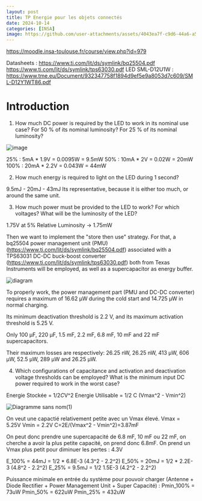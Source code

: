 ```yaml
---
layout: post
title: TP Energie pour les objets connectés
date: 2024-10-14
categories: [INSA]
image: https://github.com/user-attachments/assets/4043ea7f-c9d6-44a6-a51d-b2def3094f30
---
```


https://moodle.insa-toulouse.fr/course/view.php?id=979


Datasheets :
https://www.ti.com/lit/ds/symlink/bq25504.pdf
https://www.ti.com/lit/ds/symlink/tps63030.pdf
LED SML-D12U1W : https://www.tme.eu/Document/932347758f1894d9ef5e9a8053d7c609/SML-D12Y1WT86.pdf

# Introduction


1) How much DC power is required by the LED to work in its nominal use case? For 50 % of
its nominal luminosity? For 25 % of its nominal luminosity?

![image](https://github.com/user-attachments/assets/aee97680-e43d-4308-96a2-a033a8266cb6)

25% : 5mA * 1.9V = 0.0095W = 9.5mW
50% : 10mA * 2V = 0.02W = 20mW
100% : 20mA * 2.2V = 0.043W = 44mW

2) How much energy is required to light on the LED during 1 second?

9.5mJ - 20mJ - 43mJ
Its representative, because it is either too much, or around the same unit.

3) How much power must be provided to the LED to work? For which voltages? What will be
the luminosity of the LED?

1.75V at 5% Relative Luminosity -> 1.75mW

Then we want to implement the "store then use" strategy. For that, a bq25504 power management unit (PMU) (https://www.ti.com/lit/ds/symlink/bq25504.pdf) associated with a TPS63031 DC-DC buck-boost converter (https://www.ti.com/lit/ds/symlink/tps63030.pdf) both from Texas Instruments will be employed, as well as a supercapacitor as energy buffer.

![diagram](https://github.com/user-attachments/assets/4043ea7f-c9d6-44a6-a51d-b2def3094f30)


To properly work, the power management part (PMU and DC-DC converter) requires a
maximum of 16.62 μW during the cold start and 14.725 μW in normal charging. 

Its minimum deactivation threshold is 2.2 V, and its maximum activation threshold is 5.25 V. 

Only 100 μF, 220 μF, 1.5 mF, 2.2 mF, 6.8 mF, 10 mF and 22 mF supercapacitors.

Their maximum losses are respectively: 26.25 nW, 26.25 nW, 413 μW, 606 μW, 52.5 μW, 289 μW and 26.25 μW.

4) Which configurations of capacitance and activation and deactivation voltage thresholds can
be employed? What is the minimum input DC power required to work in the worst case?

Energie Stockée = 1/2*C*V^2
Energie Utilisable = 1/2 C (Vmax^2 - Vmin^2)

![Diagramme sans nom(1)](https://github.com/user-attachments/assets/9b33f4f8-a2b7-487a-acd8-de5b7598ba90)

On veut une capactié relativement petite avec un Vmax élevé.
Vmax = 5.25V 
Vmin = 2.2V
C=2E/(Vmax^2 - Vmin^2)=3.87mF

On peut donc prendre une supercapacité de 6.8 mF, 10 mF ou 22 mF, on cherche a avoir la plus petite capacité, on prend donc 6.8mF.
On prend un Vmax plus petit pour diminuer les pertes : 4.3V 

E_100% = 44mJ = 1/2 * 6.8E-3 (4.3^2 - 2.2^2)
E_50% = 20mJ = 1/2 * 2.2E-3 (4.8^2 - 2.2^2)
E_25% = 9.5mJ = 1/2 1.5E-3 (4.2^2 - 2.2^2)

Puissance minimale en entrée du système pour pouvoir charger (Antenne + Diode Rectifier + Power Management Unit + Super Capacité) :
Pmin_100% = 73uW
Pmin_50% = 622uW
Pmin_25% = 432uW

